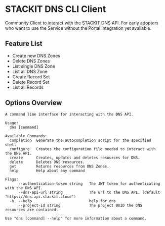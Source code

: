 # STACKIT DNS CLI Client
Community Client to interact with the STACKIT DNS API.
For early adopters who want to use the Service without the Portal integration yet avaliable.

## Feature List
+ Create new DNS Zones
+ Delete DNS Zones
+ List single DNS Zone
+ List all DNS Zone
+ Create Record Set
+ Delete Record Set
+ List all Records

## Options Overview
```console
A command line interface for interacting with the DNS API.

Usage:
  dns [command]

Available Commands:
  completion  Generate the autocompletion script for the specified shell
  configure   Creates the configuration file needed to interact with the DNS API.
  create      Creates, updates and deletes resources for DNS.
  delete      Deletes DNS resources.
  get         Returns resources from DNS Zones.
  help        Help about any command

Flags:
      --authentication-token string   The JWT token for authenticating with the DNS API.
      --dns-api-url string            The url to the DNS API. (default "https://dns.api.stackit.cloud")
  -h, --help                          help for dns
      --project-id string             The project UUID the DNS resources are contained.

Use "dns [command] --help" for more information about a command.
```